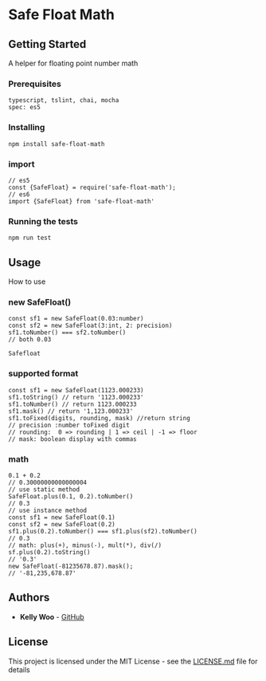 # Safe Float Math

## Getting Started

A helper for floating point number math

### Prerequisites

```
typescript, tslint, chai, mocha
spec: es5
```

### Installing

```
npm install safe-float-math
```

### import

```
// es5
const {SafeFloat} = require('safe-float-math');
// es6
import {SafeFloat} from 'safe-float-math'
```

### Running the tests

```
npm run test
```

## Usage

How to use

### new SafeFloat()
```
const sf1 = new SafeFloat(0.03:number) 
const sf2 = new SafeFloat(3:int, 2: precision)
sf1.toNumber() === sf2.toNumber()
// both 0.03

Safefloat

```

### supported format
```
const sf1 = new SafeFloat(1123.000233)
sf1.toString() // return '1123.000233'
sf1.toNumber() // return 1123.000233
sf1.mask() // return '1,123.000233'
sf1.toFixed(digits, rounding, mask) //return string
// precision :number toFixed digit
// rounding:  0 => rounding | 1 => ceil | -1 => floor
// mask: boolean display with commas
```

### math
```
0.1 + 0.2 
// 0.30000000000000004
// use static method
SafeFloat.plus(0.1, 0.2).toNumber()
// 0.3
// use instance method
const sf1 = new SafeFloat(0.1)
const sf2 = new SafeFloat(0.2)
sf1.plus(0.2).toNumber() === sf1.plus(sf2).toNumber()
// 0.3
// math: plus(+), minus(-), mult(*), div(/)
sf.plus(0.2).toString()
// '0.3'
new SafeFloat(-81235678.87).mask();
// '-81,235,678.87'

```

## Authors

* **Kelly Woo** - [GitHub](https://github.com/kellywoo)

## License

This project is licensed under the MIT License - see the [LICENSE.md](https://github.com/kellywoo/safe-float-math/blob/master/README.md) file for details
